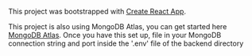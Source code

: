 This project was bootstrapped with [Create React App](https://github.com/facebook/create-react-app).

This project is also using MongoDB Atlas, you can get started here [MongoDB Atlas](https://www.mongodb.com/cloud/atlas).  Once you have this set up, file in your MongoDB connection string and port inside the '.env' file of the backend directory
